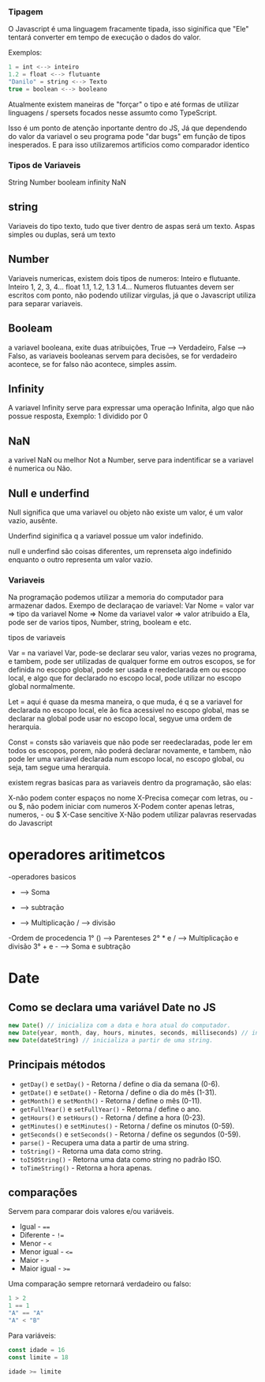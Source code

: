 ### Tipagem

O Javascript é uma linguagem fracamente tipada, isso siginifica que "Ele" 
tentará converter em tempo de execução o dados do valor.

Exemplos:

```javascript
1 = int <--> inteiro
1.2 = float <--> flutuante
"Danilo" = string <--> Texto
true = boolean <--> booleano
```

Atualmente existem maneiras de "forçar" o tipo e até formas de utilizar linguagens / spersets
focados nesse assumto como TypeScript.

Isso é um ponto de atenção inportante dentro do JS, Já que dependendo do valor da variavel o seu programa pode 
"dar bugs" em função de tipos inesperados. E para isso utilizaremos artificios como comparador identico 

### Tipos de Variaveis

String
Number
booleam
infinity
NaN

## string

Variaveis do tipo texto, tudo que tiver dentro de aspas será um texto.
Aspas simples ou duplas, será um texto

## Number

Variaveis numericas, existem dois tipos de numeros: Inteiro e flutuante.
Inteiro 1, 2, 3, 4...
float 1.1, 1.2, 1.3 1.4... Numeros flutuantes devem ser escritos com ponto, não podendo utilizar virgulas,
já que o Javascript utiliza para separar variaveis.

## Booleam

a variavel booleana, exite duas atribuições, True --> Verdadeiro, False --> Falso,
as variaveis booleanas servem para decisões, se for verdadeiro acontece, se for falso não acontece,
simples assim.

## Infinity 

A variavel Infinity serve para expressar uma operação Infinita, algo que não possue resposta,
Exemplo: 1 dividido por 0

## NaN

a varivel NaN ou melhor Not a Number, serve para indentificar se a variavel é numerica ou Não.

## Null e underfind

Null significa que uma variavel ou objeto não existe um valor, é um valor vazio, ausênte.

Underfind siginifica q a variavel possue um valor indefinido. 

null e underfind são coisas diferentes, um reprenseta algo indefinido enquanto o outro representa um valor vazio.
         
### Variaveis

Na programação podemos utilizar a memoria do computador para armazenar dados.
Exempo de declaraçao de variavel: Var Nome = valor
var => tipo da variavel
Nome => Nome da variavel
valor => valor atribuido a Ela, pode ser de varios tipos, Number, string, booleam e etc.

tipos de variaveis

Var = na variavel Var, pode-se declarar seu valor, varias vezes no programa, e tambem, pode ser utilizadas de qualquer forme em outros escopos, se for definida no escopo global, pode ser usada e reedeclarada em ou escopo local, e algo que for declarado no escopo local, pode utilizar no escopo global normalmente.

Let = aqui é quase da mesma maneira, o que muda, é q se a variavel for declarada no escopo local, ele ão fica acessivel no escopo
global, mas se declarar na global pode usar no escopo local, segyue uma ordem de herarquia.

Const = consts são variaveis que não pode ser reedeclaradas, pode ler em todos os escopos, porem, não poderá declarar novamente, 
e tambem, não pode ler uma variavel declarada num escopo local, no escopo global, ou seja, tam segue uma herarquia.

existem regras basicas para as variaveis dentro da programação, são elas:

X-não podem conter espaços no nome
X-Precisa começar com letras, ou - ou $, não podem iniciar com numeros
X-Podem conter apenas letras, numeros, - ou $
X-Case sencitive
X-Não podem utilizar palavras reservadas do Javascript

# operadores aritimetcos

-operadores basicos 
+ --> Soma 
- --> subtração
* --> Multiplicação 
/ --> divisão

-Ordem de procedencia 
1° () --> Parenteses
2° * e / --> Multiplicação e divisão
3° + e - --> Soma e subtração

# Date

## Como se declara uma variável Date no JS

```javascript
new Date() // inicializa com a data e hora atual do computador.
new Date(year, month, day, hours, minutes, seconds, milliseconds) // inicializa com valores pré-definidos.
new Date(dateString) // inicializa a partir de uma string.
```

## Principais métodos

- `getDay()` e `setDay()` - Retorna / define o dia da semana (0-6).
- `getDate()` e `setDate()` - Retorna / define o dia do mês (1-31).
- `getMonth()` e `setMonth()` - Retorna / define o mês (0-11).
- `getFullYear()` e `setFullYear()` - Retorna / define o ano.
- `getHours()` e `setHours()` - Retorna / define a hora (0-23).
- `getMinutes()` e `setMinutes()` - Retorna / define os minutos (0-59).
- `getSeconds()` e `setSeconds()` - Retorna / define os segundos (0-59).
- `parse()` - Recupera uma data a partir de uma string.
- `toString()` - Retorna uma data como string.
- `toISOString()` - Retorna uma data como string no padrão ISO.
- `toTimeString()` - Retorna a hora apenas.

## comparações

Servem para comparar dois valores e/ou variáveis.

- Igual - `==`
- Diferente - `!=`
- Menor - `<`
- Menor igual - `<=`
- Maior - `>`
- Maior igual - `>=`

Uma comparação sempre retornará verdadeiro ou falso:

```javascript
1 > 2
1 == 1
"A" == "A"
"A" < "B"
```

Para variáveis:

```javascript
const idade = 16
const limite = 18

idade >= limite
```